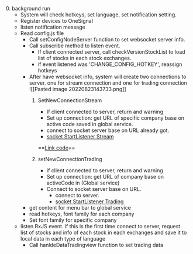 0. background run
	- System will check hotkeys, set language, set notification setting.
	- Register devices to OneSignal
	- listen notification message
	- Read config.js file
		- Call setConfigNodeServer function to set websocket server info.
		- Call subscribe method to listen event.
			- If client connected server, call checkVersionStockList to load list of stocks in each stock exchanges.
			- if event listened was 'CHANGE_CONFIG_HOTKEY', reassign hotkeys
		- After have websocket info, system will create two connections to server. one for stream connection and one for trading connection
				![[Pasted image 20220823143733.png]]
			1. SetNewConnectionStream
				- If client connected to server, return and warning
				- Set up connection: get URL of specific company base on active code saved in global service.
				- connect to socket server base on URL already got.
				- [socket StartListener Stream](socket_StartListener_Stream.md)
			
				==[Link code](altisss\ALT-WebClientV3\src\utils\service\socket_service.js)==
			2. setNewConnectionTrading
				- if client connected to server, return and warning
				- Set up connection: get URL of company base on activeCode in (Global service)
				- Connect to socket server base on URL.
					- connect to server.
					-  [socket StartListener Trading](socket_StartListener_Trading.md)		
		- get content for menu bar to global service
		- read hotkeys, font family for each company
		- Set font family for specific company
	- listen RxJS event. if this is the first time connect to server, request list of stocks and info of each stock in each exchanges and save it to local data in each type of language
		- Call hanldeDataTradingview function to set trading data